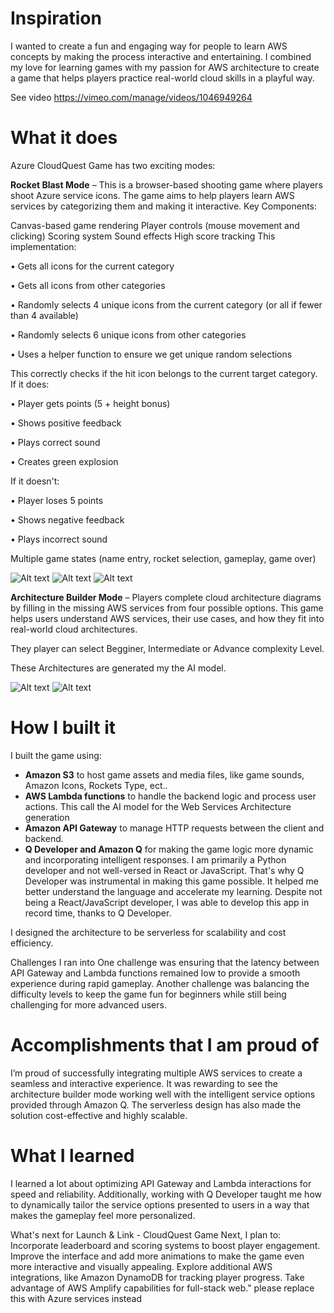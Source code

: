 # Inspiration
I wanted to create a fun and engaging way for people to learn AWS concepts by making the process interactive and entertaining. I combined my love for learning games with my passion for AWS architecture to create a game that helps players practice real-world cloud skills in a playful way.

See video https://vimeo.com/manage/videos/1046949264

# What it does
Azure CloudQuest Game has two exciting modes:

**Rocket Blast Mode** – This is a browser-based shooting game where players shoot Azure service icons. The game aims to help players learn AWS services by categorizing them and making it interactive.
Key Components:

Canvas-based game rendering
Player controls (mouse movement and clicking)
Scoring system
Sound effects
High score tracking
This implementation:

• Gets all icons for the current category

• Gets all icons from other categories

• Randomly selects 4 unique icons from the current category (or all if fewer than 4 available)

• Randomly selects 6 unique icons from other categories

• Uses a helper function to ensure we get unique random selections

This correctly checks if the hit icon belongs to the current target category. If it does:

• Player gets points (5 + height bonus)

• Shows positive feedback

• Plays correct sound

• Creates green explosion

If it doesn't:

• Player loses 5 points

• Shows negative feedback

• Plays incorrect sound

Multiple game states (name entry, rocket selection, gameplay, game over)

![Alt text](https://hackthon-backend-files-ep-2024.s3.us-east-1.amazonaws.com/games/rocket-selection-window.png)
![Alt text](https://hackthon-backend-files-ep-2024.s3.us-east-1.amazonaws.com/games/aws-cloud-shooter.png)
![Alt text](https://hackthon-backend-files-ep-2024.s3.us-east-1.amazonaws.com/games/aws-cloud-shooter3.png)


**Architecture Builder Mode** – Players complete cloud architecture diagrams by filling in the missing AWS services from four possible options.
This game helps users understand AWS services, their use cases, and how they fit into real-world cloud architectures.

They player can select Begginer, Intermediate or Advance complexity Level.

These Architectures are generated my the AI model.

![Alt text](https://hackthon-backend-files-ep-2024.s3.us-east-1.amazonaws.com/games/AWS-architecture-game1.png)
![Alt text](https://hackthon-backend-files-ep-2024.s3.us-east-1.amazonaws.com/games/AWS-architecture-game3.png)


# How I built it
I built the game using:

- **Amazon S3** to host game assets and media files, like game sounds, Amazon Icons, Rockets Type, ect..
- **AWS Lambda functions**  to handle the backend logic and process user actions. This call the AI model for the Web Services Architecture generation
- **Amazon API Gateway** to manage HTTP requests between the client and backend.
- **Q Developer and Amazon Q**  for making the game logic more dynamic and incorporating intelligent responses. I am primarily a Python developer and not well-versed in React or JavaScript. That's why Q Developer was instrumental in making this game possible. It helped me better understand the language and accelerate my learning. Despite not being a React/JavaScript developer, I was able to develop this app in record time, thanks to Q Developer.
  
I designed the architecture to be serverless for scalability and cost efficiency.

Challenges I ran into
One challenge was ensuring that the latency between API Gateway and Lambda functions remained low to provide a smooth experience during rapid gameplay. Another challenge was balancing the difficulty levels to keep the game fun for beginners while still being challenging for more advanced users.

# Accomplishments that I am proud of
I’m proud of successfully integrating multiple AWS services to create a seamless and interactive experience. It was rewarding to see the architecture builder mode working well with the intelligent service options provided through Amazon Q. The serverless design has also made the solution cost-effective and highly scalable.

# What I learned
I learned a lot about optimizing API Gateway and Lambda interactions for speed and reliability. Additionally, working with Q Developer taught me how to dynamically tailor the service options presented to users in a way that makes the gameplay feel more personalized.

What's next for Launch & Link - CloudQuest Game
Next, I plan to:
Incorporate leaderboard and scoring systems to boost player engagement.
Improve the interface and add more animations to make the game even more interactive and visually appealing.
Explore additional AWS integrations, like Amazon DynamoDB for tracking player progress.
Take advantage of AWS Amplify capabilities for full-stack web." please replace this with Azure services instead
